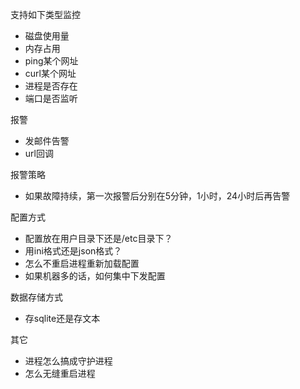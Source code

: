 支持如下类型监控

- 磁盘使用量
- 内存占用
- ping某个网址
- curl某个网址
- 进程是否存在
- 端口是否监听

报警

- 发邮件告警
- url回调

报警策略

- 如果故障持续，第一次报警后分别在5分钟，1小时，24小时后再告警

配置方式

- 配置放在用户目录下还是/etc目录下？
- 用ini格式还是json格式？
- 怎么不重启进程重新加载配置
- 如果机器多的话，如何集中下发配置

数据存储方式

- 存sqlite还是存文本

其它

- 进程怎么搞成守护进程
- 怎么无缝重启进程
